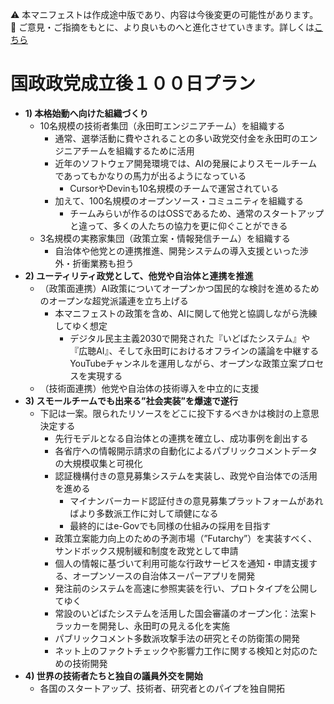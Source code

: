 
⚠️ 本マニフェストは作成途中版であり、内容は今後変更の可能性があります。  
💬 ご意見・ご指摘をもとに、より良いものへと進化させていきます。詳しくは[こちら](README.md#このマニフェスト自身もみんなの知恵を集めて改善していきます)

# 国政政党成立後１００日プラン

* **1) 本格始動へ向けた組織づくり**  
  * 10名規模の技術者集団（永田町エンジニアチーム）を組織する  
    * 通常、選挙活動に費やされることの多い政党交付金を永田町のエンジニアチームを組織するために活用  
    * 近年のソフトウェア開発環境では、AIの発展によりスモールチームであってもかなりの馬力が出るようになっている  
      * CursorやDevinも10名規模のチームで運営されている  
    * 加えて、100名規模のオープンソース・コミュニティを組織する  
      * チームみらいが作るのはOSSであるため、通常のスタートアップと違って、多くの人たちの協力を更に仰ぐことができる  
  * 3名規模の実務家集団（政策立案・情報発信チーム）を組織する  
    * 自治体や他党との連携推進、開発システムの導入支援といった渉外・折衝業務も担う
* **2) ユーティリティ政党として、他党や自治体と連携を推進**  
  * （政策面連携）AI政策についてオープンかつ国民的な検討を進めるためのオープンな超党派議連を立ち上げる  
    * 本マニフェストの政策を含め、AIに関して他党と協調しながら洗練してゆく想定  
      * デジタル民主主義2030で開発された『いどばたシステム』や『広聴AI』、そして永田町におけるオフラインの議論を中継するYouTubeチャンネルを運用しながら、オープンな政策立案プロセスを実現する  
  * （技術面連携）他党や自治体の技術導入を中立的に支援  
* **3) スモールチームでも出来る”社会実装”を爆速で遂行**  
  * 下記は一案。限られたリソースをどこに投下するべきかは検討の上意思決定する  
    * 先行モデルとなる自治体との連携を確立し、成功事例を創出する
    * 各省庁への情報開示請求の自動化によるパブリックコメントデータの大規模収集と可視化  
    * 認証機構付きの意見募集システムを実装し、政党や自治体での活用を進める  
      * マイナンバーカード認証付きの意見募集プラットフォームがあればより多数派工作に対して頑健になる  
      * 最終的にはe-Govでも同様の仕組みの採用を目指す  
    * 政策立案能力向上のための予測市場（”Futarchy”）を実装すべく、サンドボックス規制緩和制度を政党として申請  
    * 個人の情報に基づいて利用可能な行政サービスを通知・申請支援する、オープンソースの自治体スーパーアプリを開発  
    * 発注前のシステムを高速に参照実装を行い、プロトタイプを公開してゆく  
    * 常設のいどばたシステムを活用した国会審議のオープン化：法案トラッカーを開発し、永田町の見える化を実施  
    * パブリックコメント多数派攻撃手法の研究とその防衛策の開発  
    * ネット上のファクトチェックや影響力工作に関する検知と対応のための技術開発  
* **4) 世界の技術者たちと独自の議員外交を開始**  
  * 各国のスタートアップ、技術者、研究者とのパイプを独自開拓


